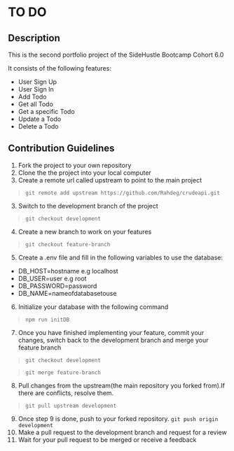 # TO DO
## Description
This is the second portfolio project of the SideHustle Bootcamp Cohort 6.0

It consists of the following
features:
- User Sign Up
- User Sign In
- Add Todo
- Get all Todo
- Get a specific Todo
- Update a Todo
- Delete a Todo
## Contribution Guidelines
1. Fork the project to your own repository
2. Clone the the project into your local computer
3. Create a remote url called upstream to point to the main project
>`git remote add upstream https://github.com/Rahdeg/crudeapi.git`
3. Switch to the development branch of the project
> `git checkout development`
4. Create a new branch to work on your features
 >`git checkout feature-branch`
5. Create a .env file and fill in the following variables to use the database:
  * DB_HOST=hostname e.g localhost
  * DB_USER=user e.g root
  * DB_PASSWORD=password
  * DB_NAME=nameofdatabasetouse

6. Initialize your database with the following command
>`npm run initDB`
7. Once you have finished implementing your feature, commit your changes, switch back to the development branch and merge your feature branch
>`git checkout development`

>`git merge feature-branch`
8. Pull changes from the upstream(the main repository you forked from).If there are conflicts, resolve them.
 >`git pull upstream development`
9. Once step 9 is done, push to your forked repository.
 `git push origin development`
10. Make a pull request to the development branch and request for a review
11. Wait for your pull request to be merged or receive a feedback